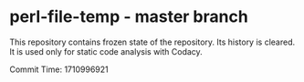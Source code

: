 # perl-file-temp - master branch

This repository contains frozen state of the repository.
Its history is cleared. It is used only for static code
analysis with Codacy.

Commit Time: 1710996921
